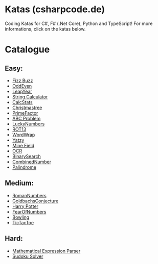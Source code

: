 # Katas (csharpcode.de)

Coding Katas for C#, F# (.Net Core), Python and TypeScript! For more informations, click on the katas below.

# Catalogue

Easy:
--------------
* [Fizz Buzz](/Descriptions/FizzBuzz.md)
* [OddEven](/Descriptions/OddEven.md)
* [LeapYear](/Descriptions/LeapYear.md)
* [String Calculator](/Descriptions/StringCalculator.md)
* [CalcStats](/Descriptions/CalcStats.md)
* [Christmastree](/Descriptions/Christmastree.md)
* [PrimeFactor](/Descriptions/PrimeFactor.md)
* [ABC Problem](/Descriptions/ABC.md)
* [LuckyNumbers](/Descriptions/LuckyNumbers.md)
* [ROT13](/Descriptions/ROT13.md)
* [WordWrap](/Descriptions/WordWrap.md)
* [Yatzy](/Descriptions/Yatzy.md)
* [Mine Field](/Descriptions/MineField.md)
* [OCR](/Descriptions/BankOCR.md)
* [BinarySearch](/Descriptions/BinarySearch.md)
* [CombinedNumber](/Descriptions/CombinedNumber.md)
* [Palindrome](/Descriptions/Palindrome.md)

Medium:
--------------
* [RomanNumbers](/Descriptions/RomanNumbers.md)
* [GoldbachsConjecture](/Descriptions/GoldbachsConjecture.md)
* [Harry Potter](/Descriptions/HarryPotter.md)
* [FearOfNumbers](/Descriptions/FearOfNumbers.md)
* [Bowling](/Descriptions/Bowling.md)
* [TicTacToe](/Descriptions/TicTacToe.md)

Hard:
--------------
* [Mathematical Expression Parser](/Descriptions/Calc.md)
* [Sudoku Solver](/Descriptions/Sudoku.md)
